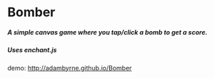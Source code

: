 Bomber
======

##### A simple canvas game where you tap/click a bomb to get a score.
##### Uses enchant.js

demo: http://adambyrne.github.io/Bomber
